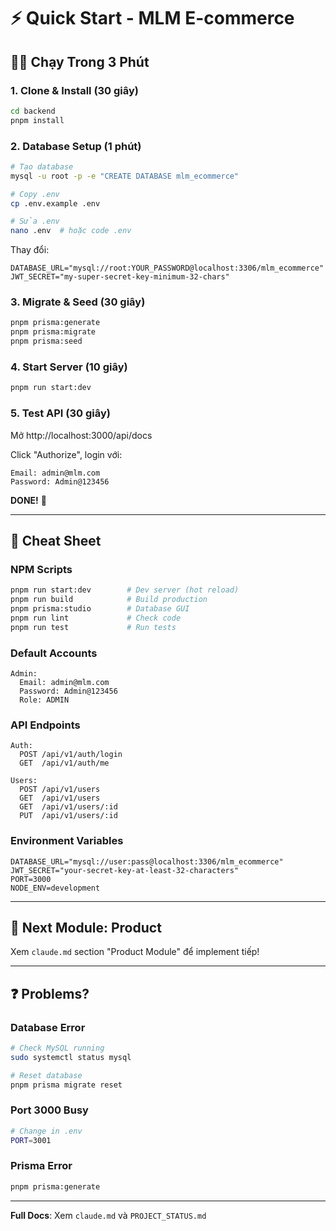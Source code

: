 # ⚡ Quick Start - MLM E-commerce

## 🏃‍♂️ Chạy Trong 3 Phút

### 1. Clone & Install (30 giây)
```bash
cd backend
pnpm install
```

### 2. Database Setup (1 phút)
```bash
# Tạo database
mysql -u root -p -e "CREATE DATABASE mlm_ecommerce"

# Copy .env
cp .env.example .env

# Sửa .env
nano .env  # hoặc code .env
```

Thay đổi:
```env
DATABASE_URL="mysql://root:YOUR_PASSWORD@localhost:3306/mlm_ecommerce"
JWT_SECRET="my-super-secret-key-minimum-32-chars"
```

### 3. Migrate & Seed (30 giây)
```bash
pnpm prisma:generate
pnpm prisma:migrate
pnpm prisma:seed
```

### 4. Start Server (10 giây)
```bash
pnpm run start:dev
```

### 5. Test API (30 giây)
Mở http://localhost:3000/api/docs

Click "Authorize", login với:
```
Email: admin@mlm.com
Password: Admin@123456
```

**DONE!** 🎉

---

## 📌 Cheat Sheet

### NPM Scripts
```bash
pnpm run start:dev        # Dev server (hot reload)
pnpm run build            # Build production
pnpm prisma:studio        # Database GUI
pnpm run lint             # Check code
pnpm run test             # Run tests
```

### Default Accounts
```
Admin:
  Email: admin@mlm.com
  Password: Admin@123456
  Role: ADMIN
```

### API Endpoints
```
Auth:
  POST /api/v1/auth/login
  GET  /api/v1/auth/me

Users:
  POST /api/v1/users
  GET  /api/v1/users
  GET  /api/v1/users/:id
  PUT  /api/v1/users/:id
```

### Environment Variables
```env
DATABASE_URL="mysql://user:pass@localhost:3306/mlm_ecommerce"
JWT_SECRET="your-secret-key-at-least-32-characters"
PORT=3000
NODE_ENV=development
```

---

## 🎯 Next Module: Product

Xem `claude.md` section "Product Module" để implement tiếp!

---

## ❓ Problems?

### Database Error
```bash
# Check MySQL running
sudo systemctl status mysql

# Reset database
pnpm prisma migrate reset
```

### Port 3000 Busy
```bash
# Change in .env
PORT=3001
```

### Prisma Error
```bash
pnpm prisma:generate
```

---

**Full Docs**: Xem `claude.md` và `PROJECT_STATUS.md`

